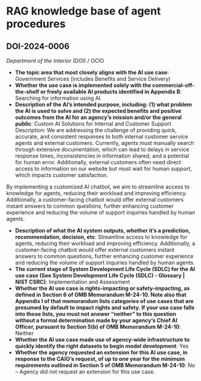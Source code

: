 # RAG knowledge base of agent procedures
## DOI-2024-0006
_Department of the Interior_ (DOI) / OCIO


+ **The topic area that most closely aligns with the AI use case**: Government Services (includes Benefits and Service Delivery)
+ **Whether the use case is implemented solely with the commercial-off-the-shelf or freely available AI products identified in Appendix B**: Searching for information using AI.
+ **Description of the AI’s intended purpose, including: (1) what problem the AI is used to solve and (2) the expected benefits and positive outcomes from the AI for an agency’s mission and/or the general public**: Custom AI Solutions for Internal and Customer Support
Description:    We are addressing the challenge of providing quick, accurate, and consistent responses to both internal customer service agents and external customers. Currently, agents must manually search through extensive documentation, which can lead to delays in service response times, inconsistencies in information shared, and a potential for human error. Additionally, external customers often need direct access to information on our website but must wait for human support, which impacts customer satisfaction.
 
By implementing a customized AI chatbot, we aim to streamline access to knowledge for agents, reducing their workload and improving efficiency. Additionally, a customer-facing chatbot would offer external customers instant answers to common questions, further enhancing customer experience and reducing the volume of support inquiries handled by human agents.
+ **Description of what the AI system outputs, whether it’s a prediction, recommendation, decision, etc**: Streamline access to knowledge for agents, reducing their workload and improving efficiency. Additionally, a customer-facing chatbot would offer external customers instant answers to common questions, further enhancing customer experience and reducing the volume of support inquiries handled by human agents.
+ **The current stage of System Development Life Cycle (SDLC) for the AI use case (See System Development Life Cycle (SDLC) - Glossary | NIST CSRC)**: Implementation and Assessment
+ **Whether the AI use case is rights-impacting or safety-impacting, as defined in Section 6 of OMB Memorandum M-24-10. Note also that Appendix I of that memorandum lists categories of use cases that are presumed by default to impact rights and safety. If your use case falls into those lists, you must not answer “neither” to this question without a formal determination made by your agency’s Chief AI Officer, pursuant to Section 5(b) of OMB Memorandum M-24-10**: Neither
+ **Whether the AI use case made use of agency-wide infrastructure to quickly identify the right datasets to begin model development**: Yes
+ **Whether the agency requested an extension for this AI use case, in response to the CAIO’s request, of up to one year for the minimum requirements outlined in Section 5 of OMB Memorandum M-24-10**: No – Agency did not request an extension for this use case.